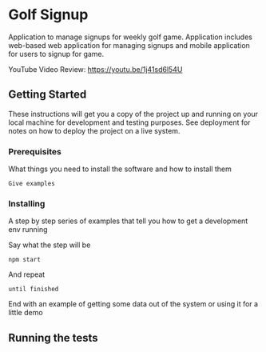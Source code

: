 # Golf Signup
Application to manage signups for weekly golf game.  Application includes web-based web application for managing signups and mobile application for users to signup for game.

YouTube Video Review:
https://youtu.be/1j41sd6l54U


## Getting Started

These instructions will get you a copy of the project up and running on your local machine for development and testing purposes. See deployment for notes on how to deploy the project on a live system.

### Prerequisites

What things you need to install the software and how to install them

```
Give examples
```

### Installing

A step by step series of examples that tell you how to get a development env running

Say what the step will be

```
npm start
```

And repeat

```
until finished
```

End with an example of getting some data out of the system or using it for a little demo

## Running the tests
